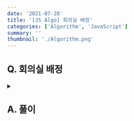 ```yaml
---
date: '2021-07-28'
title: '[JS Algo] 회의실 배정'
categories: ['Algorithm', 'JavaScript']
summary: ''
thumbnail: './Algorithm.png'
---
```


## Q. 회의실 배정
<details>
<summary></summary>
<div markdown="1">       

</div>
</details>


## A. 풀이


``` javascript

```
